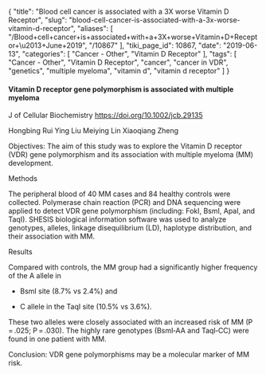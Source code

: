 {
    "title": "Blood cell cancer is associated with a 3X worse Vitamin D Receptor",
    "slug": "blood-cell-cancer-is-associated-with-a-3x-worse-vitamin-d-receptor",
    "aliases": [
        "/Blood+cell+cancer+is+associated+with+a+3X+worse+Vitamin+D+Receptor+\u2013+June+2019",
        "/10867"
    ],
    "tiki_page_id": 10867,
    "date": "2019-06-13",
    "categories": [
        "Cancer - Other",
        "Vitamin D Receptor"
    ],
    "tags": [
        "Cancer - Other",
        "Vitamin D Receptor",
        "cancer",
        "cancer in VDR",
        "genetics",
        "multiple myeloma",
        "vitamin d",
        "vitamin d receptor"
    ]
}


#### Vitamin D receptor gene polymorphism is associated with multiple myeloma

J of Cellular Biochemistry https://doi.org/10.1002/jcb.29135

Hongbing Rui  Ying Liu  Meiying Lin  Xiaoqiang Zheng

Objectives: The aim of this study was to explore the Vitamin D receptor (VDR) gene polymorphism and its association with multiple myeloma (MM) development.

Methods

The peripheral blood of 40 MM cases and 84 healthy controls were collected. Polymerase chain reaction (PCR) and DNA sequencing were applied to detect VDR gene polymorphism (including: FokI, BsmI, ApaI, and TaqI). SHESIS biological information software was used to analyze genotypes, alleles, linkage disequilibrium (LD), haplotype distribution, and their association with MM.

Results

Compared with controls, the MM group had a significantly higher frequency of the A allele in 

* BsmI site (8.7% vs 2.4%) and 

* C allele in the TaqI site (10.5% vs 3.6%). 

These two alleles were closely associated with an increased risk of MM (P = .025; P = .030). The highly rare genotypes (BsmI‐AA and TaqI‐CC) were found in one patient with MM.

Conclusion: VDR gene polymorphisms may be a molecular marker of MM risk.